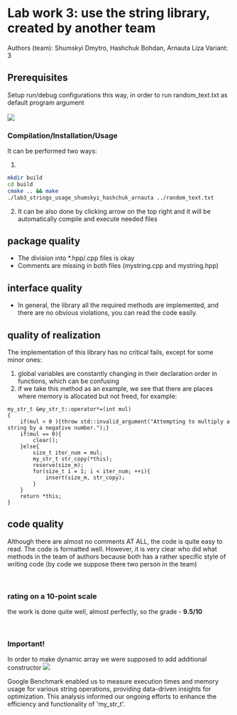 # Lab work 3: use the string library, created by another team
Authors (team): Shumskyi Dmytro, Hashchuk Bohdan, Arnauta Liza
Variant: 3

## Prerequisites
Setup run/debug configurations this way, in order to run  random_text.txt as default program argument <br><br>
<img src="https://drive.google.com/uc?export=view&amp;id=1bh-vpOZ5QG6sy82sYpNB6nXtV1SZVqAv">

### Compilation/Installation/Usage
It can be performed two ways:

1)
```bash
mkdir build 
cd build
cmake .. && make
./lab3_strings_usage_shumskyi_hashchuk_arnauta ../random_text.txt
```

2) It can be also done by clicking arrow on the top right and it will be automatically compile and execute needed files

## package quality
 - The division into *.hpp/.cpp files is okay
 - Comments are missing in both files (mystring.cpp and mystring.hpp)

## interface quality
- In general, the library all the required methods are implemented, and there are no obvious violations, you can read the code easily.

## quality of realization
The implementation of this library has no critical fails, except for some minor ones:

1) global variables are constantly changing in their declaration order in functions, which can be confusing
2) if we take this method as an example, we see that there are places where memory is allocated but not freed, for example:

```
my_str_t &my_str_t::operator*=(int mul)
{
    if(mul < 0 ){throw std::invalid_argument("Attempting to multiply a string by a negative number.");}
    if(mul == 0){
        clear();
    }else{
        size_t iter_num = mul;
        my_str_t str_copy(*this);
        reserve(size_m);
        for(size_t i = 1; i < iter_num; ++i){
            insert(size_m, str_copy);
        }
    }
    return *this;
}
```

## code quality

Although there are almost no comments AT ALL, the code is quite easy to read. The code is formatted well. However, it is very clear who did what methods in the team of authors because both has a rather specific style of writing code (by code we suppose there two person in the team)

<br>

### rating on a 10-point scale 

the work is done quite well, almost perfectly, so the grade - **9.5/10**

<br>

### Important!
In order to make dynamic array we were supposed to add additional constructor
<img src="https://drive.google.com/uc?export=view&amp;id=17GFlesYOytSsI_kdBtkiL3gmcsjfImU9">

Google Benchmark enabled us to measure execution times 
and memory usage for various string operations, 
providing data-driven insights for optimization. 
This analysis informed our ongoing 
efforts to enhance the efficiency and functionality 
of 'my_str_t'.
